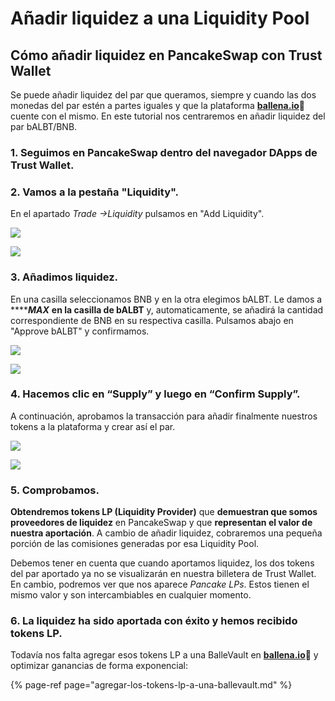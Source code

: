 # Añadir liquidez a una Liquidity Pool

## Cómo añadir liquidez en PancakeSwap con Trust Wallet

Se puede añadir liquidez del par que queramos, siempre y cuando las dos monedas del par estén a partes iguales y que la plataforma [**ballena.io**](https://app.ballena.io/)**🐋** cuente con el mismo. En este tutorial nos centraremos en añadir liquidez del par bALBT/BNB.



### 1. Seguimos en PancakeSwap dentro del navegador DApps de Trust Wallet.



### 2. Vamos a la pestaña "Liquidity".

En el apartado _Trade →Liquidity_  pulsamos en "Add Liquidity".



![](../../../../../../.gitbook/assets/photo6003629256741074154.jpg)

![](../../../../../../.gitbook/assets/photo6003629256741074153.jpg)

### 

### 3. Añadimos liquidez.

En una casilla seleccionamos BNB y en la otra elegimos bALBT. Le damos a ****_**MAX**_  **en la casilla de bALBT** y, automaticamente, se añadirá la cantidad correspondiente de BNB en su respectiva casilla. Pulsamos abajo en "Approve bALBT" y confirmamos.

![](../../../../../../.gitbook/assets/photo6003629256741074152%20%281%29.jpg)

![](../../../../../../.gitbook/assets/photo6003629256741074151.jpg)

### 

### 4. Hacemos clic en “Supply” y luego en “Confirm Supply”. 

A continuación, aprobamos la transacción para añadir finalmente nuestros tokens a la plataforma y crear así el par.



![](../../../../../../.gitbook/assets/photo6003629256741074150.jpg)

![](../../../../../../.gitbook/assets/photo6003629256741074188.jpg)

### 5. Comprobamos.

**Obtendremos tokens LP \(Liquidity Provider\)** que **demuestran que somos proveedores de liquidez** en PancakeSwap y que **representan el valor de nuestra aportación**. A cambio de añadir liquidez, cobraremos una pequeña porción de las comisiones generadas por esa Liquidity Pool.

Debemos tener en cuenta que cuando aportamos liquidez, los dos tokens del par aportado ya no se visualizarán en nuestra billetera de Trust Wallet. En cambio, podremos ver que nos aparece _Pancake LPs_. Estos tienen el mismo valor y son intercambiables en cualquier momento.



### 6. La liquidez ha sido aportada con éxito y hemos recibido tokens LP.



Todavía nos falta agregar esos tokens LP a una BalleVault en [**ballena.io**](https://app.ballena.io/)**🐋** y optimizar ganancias de forma exponencial:

{% page-ref page="agregar-los-tokens-lp-a-una-ballevault.md" %}





